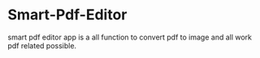 # Smart-Pdf-Editor
smart pdf editor app is a all function to convert pdf to image and all work pdf related possible.
